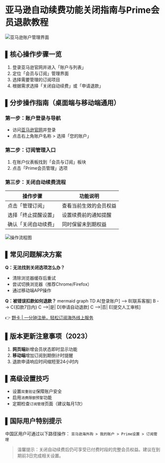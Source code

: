 # 亚马逊自动续费功能关闭指南与Prime会员退款教程

![亚马逊账户管理界面](https://via.placeholder.com/800x400)

## ▌核心操作步骤一览
1. 登录亚马逊官网并进入「账户与列表」
2. 定位「会员与订阅」管理界面
3. 选择需要管理的订阅项目
4. 根据需求选择「关闭自动续费」或「申请退款」

## ▌分步操作指南（桌面端与移动端通用）

### 第一步：账户登录与导航
- 访问[亚马逊官网](https://www.amazon.com)并登录
- 点击右上角账户名称 > 选择「您的账户」

### 第二步：订阅管理入口
1. 在账户仪表板找到「会员与订阅」板块
2. 点击「Prime会员管理」选项

### 第三步：关闭自动续费流程
| 操作步骤 | 功能说明 |
|---------|---------|
| 点击「管理订阅」 | 查看当前生效的会员权益 |
| 选择「终止提醒设置」 | 设置续费前的通知提醒 |
| 确认「关闭自动续费」 | 同时保留未到期权益 |

![操作流程图](https://via.placeholder.com/400x200)

## ▌常见问题解决方案
**Q：无法找到关闭选项怎么办？**
- 清除浏览器缓存后重试
- 尝试切换浏览器（推荐Chrome/Firefox）
- 通过移动端APP操作

**Q：被错误扣款如何退款？**
mermaid
graph TD
    A[登录账户] --> B[联系客服]
    B --> C{扣款7日内}
    C -->|是| D[申请自动退款]
    C -->|否| E[提交人工审核]


👉 [野卡 | 一分钟注册，轻松订阅海外线上服务](https://bbtdd.com/yeka)

## ▌版本更新注意事项（2023）
1. **网页端**新增会员状态即时显示功能
2. **移动端**增加订阅到期倒计时提醒
3. 退款申请响应时间缩短至24小时内

## ▌高级设置技巧
- 设置`双重验证`保障账户安全
- 启用`消费限额预警`功能
- 定期检查`订阅管理`页面（建议每月1次）

## ▌国际用户特别提示
中国区用户可通过以下路径操作：
`亚马逊海外购 > 我的账户 > Prime设置 > 订阅管理`

> 温馨提示：关闭自动续费后仍可享受已付费时段的完整会员权益。建议在到期前3日完成相关设置。